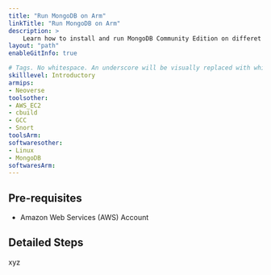 ```yaml
---
title: "Run MongoDB on Arm"
linkTitle: "Run MongoDB on Arm"
description: >
    Learn how to install and run MongoDB Community Edition on differet flavors of AWS EC2 instances powered by Arm64 achitecture.
layout: "path"
enableGitInfo: true

# Tags. No whitespace. An underscore will be visually replaced with whitespace.
skilllevel: Introductory
armips:
- Neoverse
toolsother:
- AWS_EC2
- cbuild
- GCC
- Snort
toolsArm:
softwaresother:
- Linux
- MongoDB
softwaresArm:
---
```


## Pre-requisites

* Amazon Web Services (AWS) Account 

## Detailed Steps
xyz